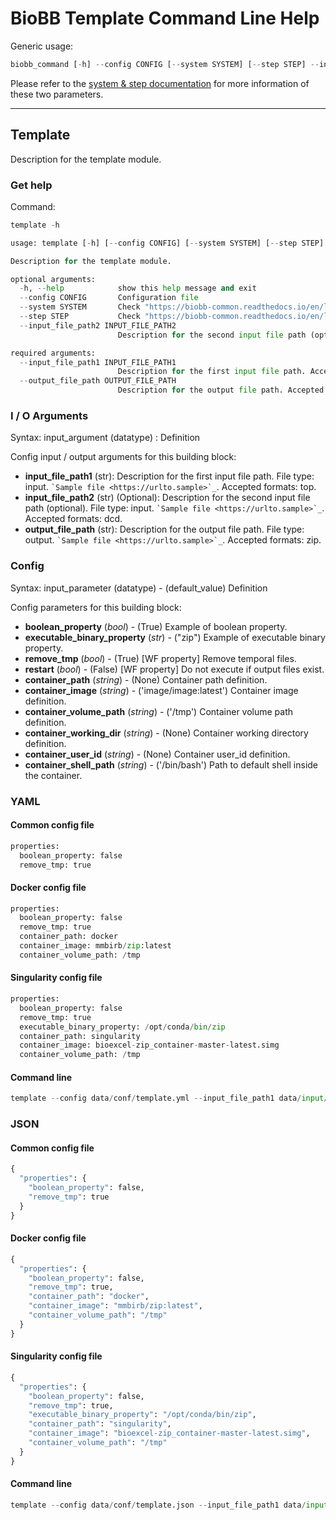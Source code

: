
# BioBB Template Command Line Help

Generic usage:


```python
biobb_command [-h] --config CONFIG [--system SYSTEM] [--step STEP] --input_file(s) <input_file(s)> --output_file <output_file>
```

Please refer to the [system & step documentation](https://biobb-common.readthedocs.io/en/latest/system_step.html) for more information of these two parameters.

***

## Template

Description for the template module.

### Get help

Command:


```python
template -h
```


```python
usage: template [-h] [--config CONFIG] [--system SYSTEM] [--step STEP] --input_file_path1 INPUT_FILE_PATH1 [--input_file_path2 INPUT_FILE_PATH2] --output_file_path OUTPUT_FILE_PATH

Description for the template module.

optional arguments:
  -h, --help            show this help message and exit
  --config CONFIG       Configuration file
  --system SYSTEM       Check "https://biobb-common.readthedocs.io/en/latest/system_step.html" for help
  --step STEP           Check "https://biobb-common.readthedocs.io/en/latest/system_step.html" for help
  --input_file_path2 INPUT_FILE_PATH2
                        Description for the second input file path (optional). Accepted formats: dcd.

required arguments:
  --input_file_path1 INPUT_FILE_PATH1
                        Description for the first input file path. Accepted formats: top.
  --output_file_path OUTPUT_FILE_PATH
                        Description for the output file path. Accepted formats: zip.
```

### I / O Arguments

Syntax: input_argument (datatype) : Definition

Config input / output arguments for this building block:

* **input_file_path1** (str): Description for the first input file path. File type: input. ``` `Sample file <https://urlto.sample>`_ ```. Accepted formats: top.
* **input_file_path2** (str) (Optional): Description for the second input file path (optional). File type: input. ``` `Sample file <https://urlto.sample>`_ ```. Accepted formats: dcd.
* **output_file_path** (str): Description for the output file path. File type: output. ``` `Sample file <https://urlto.sample>`_ ```. Accepted formats: zip.

### Config

Syntax: input_parameter (datatype) - (default_value) Definition

Config parameters for this building block:
    
* **boolean_property** (*bool*) - (True) Example of boolean property.
* **executable_binary_property** (*str*) - ("zip") Example of executable binary property.
* **remove_tmp** (*bool*) - (True) [WF property] Remove temporal files.
* **restart** (*bool*) - (False) [WF property] Do not execute if output files exist.
* **container_path** (*string*) - (None) Container path definition.
* **container_image** (*string*) - ('image/image:latest') Container image definition.
* **container_volume_path** (*string*) - ('/tmp') Container volume path definition.
* **container_working_dir** (*string*) - (None) Container working directory definition.
* **container_user_id** (*string*) - (None) Container user_id definition.
* **container_shell_path** (*string*) - ('/bin/bash') Path to default shell inside the container.

### YAML

#### Common config file


```python
properties:
  boolean_property: false
  remove_tmp: true
```

#### Docker config file


```python
properties:
  boolean_property: false
  remove_tmp: true
  container_path: docker
  container_image: mmbirb/zip:latest
  container_volume_path: /tmp
```

#### Singularity config file


```python
properties:
  boolean_property: false
  remove_tmp: true
  executable_binary_property: /opt/conda/bin/zip
  container_path: singularity
  container_image: bioexcel-zip_container-master-latest.simg
  container_volume_path: /tmp
```

#### Command line


```python
template --config data/conf/template.yml --input_file_path1 data/input/topology.top --input_file_path2 data/input/trajectory.dcd --output_file_path data/output/output.zip
```

### JSON

#### Common config file


```python
{
  "properties": {
    "boolean_property": false,
    "remove_tmp": true
  }
}
```

#### Docker config file


```python
{
  "properties": {
    "boolean_property": false,
    "remove_tmp": true,
    "container_path": "docker",
    "container_image": "mmbirb/zip:latest",
    "container_volume_path": "/tmp"
  }
}
```

#### Singularity config file


```python
{
  "properties": {
    "boolean_property": false,
    "remove_tmp": true,
    "executable_binary_property": "/opt/conda/bin/zip",
    "container_path": "singularity",
    "container_image": "bioexcel-zip_container-master-latest.simg",
    "container_volume_path": "/tmp"
  }
}
```

#### Command line


```python
template --config data/conf/template.json --input_file_path1 data/input/topology.top --input_file_path2 data/input/trajectory.dcd --output_file_path data/output/output.zip
```
